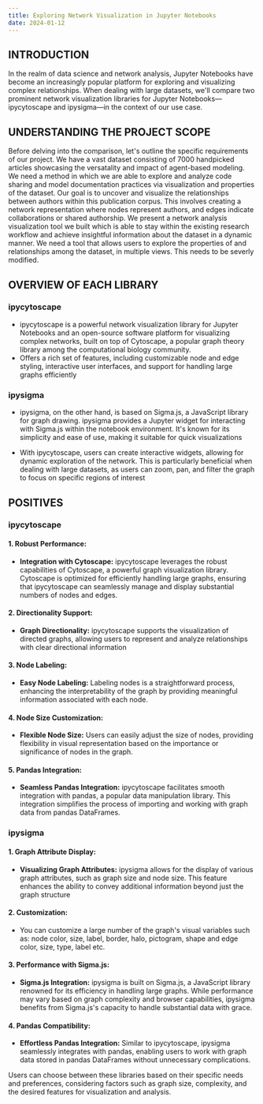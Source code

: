 ```yaml
---
title: Exploring Network Visualization in Jupyter Notebooks
date: 2024-01-12
---
```


## INTRODUCTION

In the realm of data science and network analysis, Jupyter Notebooks have become an increasingly popular platform for exploring and visualizing complex relationships. When dealing with large datasets, we'll compare two prominent network visualization libraries for Jupyter Notebooks—ipycytoscape and ipysigma—in the context of our use case. 



## UNDERSTANDING THE PROJECT SCOPE

Before delving into the comparison, let's outline the specific requirements of our project. We have a vast dataset consisting of 7000 handpicked articles showcasing the versatality and impact of agent-based modeling. We need a method in which we are able to explore and analyze code sharing and model documentation practices via visualization and properties of the dataset. Our goal is to uncover and visualize the relationships between authors within this publication corpus. This involves creating a network representation where nodes represent authors, and edges indicate collaborations or shared authorship. We present a network analysis visualization tool we built which is able to stay within the existing research workflow and achieve insightful information about the dataset in a dynamic manner. We need a tool that allows users to explore the properties of and relationships among the dataset, in multiple views. This needs to be severly modified. 

## OVERVIEW OF EACH LIBRARY

### ipycytoscape

- ipycytoscape is a powerful network visualization library for Jupyter Notebooks and an open-source software platform for visualizing complex networks, built on top of Cytoscape, a popular graph theory library among the computational biology community. 
- Offers a rich set of features, including customizable node and edge styling, interactive user interfaces, and support for handling large graphs efficiently

### ipysigma

- ipysigma, on the other hand, is based on Sigma.js, a JavaScript library for graph drawing. ipysigma provides a Jupyter widget for interacting with Sigma.js within the notebook environment. It's known for its simplicity and ease of use, making it suitable for quick visualizations

- With ipycytoscape, users can create interactive widgets, allowing for dynamic exploration of the network. This is particularly beneficial when dealing with large datasets, as users can zoom, pan, and filter the graph to focus on specific regions of interest

  

## POSITIVES

### ipycytoscape

#### 1. **Robust Performance:**

   - **Integration with Cytoscape:** ipycytoscape leverages the robust capabilities of Cytoscape, a powerful graph visualization library. Cytoscape is optimized for efficiently handling large graphs, ensuring that ipycytoscape can seamlessly manage and display substantial numbers of nodes and edges.

#### 2. **Directionality Support:**

   - **Graph Directionality:** ipycytoscape supports the visualization of directed graphs, allowing users to represent and analyze relationships with clear directional information

#### 3. **Node Labeling:**

   - **Easy Node Labeling:** Labeling nodes is a straightforward process, enhancing the interpretability of the graph by providing meaningful information associated with each node.

#### 4. **Node Size Customization:**

   - **Flexible Node Size:** Users can easily adjust the size of nodes, providing flexibility in visual representation based on the importance or significance of nodes in the graph.

#### 5. **Pandas Integration:**

   - **Seamless Pandas Integration:** ipycytoscape facilitates smooth integration with pandas, a popular data manipulation library. This integration simplifies the process of importing and working with graph data from pandas DataFrames.

### ipysigma

#### 1. **Graph Attribute Display:**

   - **Visualizing Graph Attributes:** ipysigma allows for the display of various graph attributes, such as graph size and node size. This feature enhances the ability to convey additional information beyond just the graph structure

#### 2. **Customization:**

   - You can customize a large number of the graph's visual variables such as: node color, size, label, border, halo, pictogram, shape and edge color, size, type, label etc. 

#### 3. **Performance with Sigma.js:**

   - **Sigma.js Integration:** ipysigma is built on Sigma.js, a JavaScript library renowned for its efficiency in handling large graphs. While performance may vary based on graph complexity and browser capabilities, ipysigma benefits from Sigma.js's capacity to handle substantial data with grace.

#### 4. **Pandas Compatibility:**

   - **Effortless Pandas Integration:** Similar to ipycytoscape, ipysigma seamlessly integrates with pandas, enabling users to work with graph data stored in pandas DataFrames without unnecessary complications.

Users can choose between these libraries based on their specific needs and preferences, considering factors such as graph size, complexity, and the desired features for visualization and analysis.
